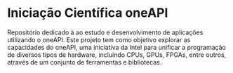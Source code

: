 # Iniciação Científica oneAPI

Repositório dedicado à ao estudo e desenvolvimento de aplicações utilizando o oneAPI. Este projeto tem como objetivo explorar as capacidades do oneAPI,
uma iniciativa da Intel para unificar a programação de diversos tipos de hardware, incluindo CPUs, GPUs, FPGAs, entre outros, através de um conjunto de ferramentas e bibliotecas.
